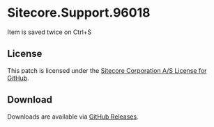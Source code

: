 # Sitecore.Support.96018
Item is saved twice on Ctrl+S

## License  
This patch is licensed under the [Sitecore Corporation A/S License for GitHub](https://github.com/sitecoresupport/Sitecore.Support.96018/blob/master/LICENSE).  

## Download  
Downloads are available via [GitHub Releases](https://github.com/sitecoresupport/Sitecore.Support.96018/releases).  

